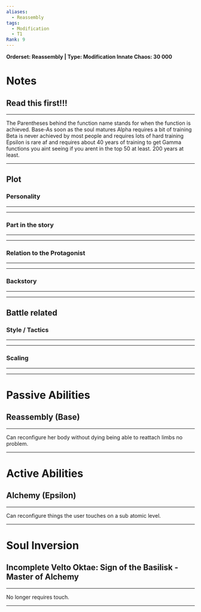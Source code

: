 ```yaml
---
aliases:
  - Reassembly
tags:
  - Modification
  - T1
Rank: 9
---
```

**Orderset: Reassembly  | Type: Modification 
Innate Chaos: 30 000**

# Notes
## Read this first!!!
___
The Parentheses behind the function name stands for when the function is achieved.
Base-As soon as the soul matures
Alpha requires a bit of training 
Beta is never achieved by most people and requires lots of hard training
Epsilon is rare af and requires about 40 years of training to get
Gamma functions you aint seeing if you arent in the top 50 at least. 200 years at least.
___


## Plot
### Personality
___

___
### Part in the story
___

___
### Relation to the Protagonist
___

___
### Backstory
___

___

## Battle related

### Style / Tactics
___

___
### Scaling 
___

___


# Passive Abilities
## Reassembly (Base)
___
Can reconfigure her body without dying being able to reattach limbs no problem.
___


# Active Abilities
## Alchemy (Epsilon)
___
Can reconfigure things the user touches on a sub atomic level.
___

# Soul Inversion
## Incomplete Velto Oktae: Sign of the Basilisk - Master of Alchemy
___
No longer requires touch.
___
